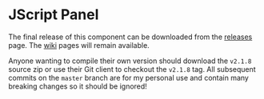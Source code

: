 # JScript Panel

The final release of this component can be downloaded from the [releases](https://github.com/marc2k3/foo_jscript_panel/releases) page. The [wiki](https://github.com/marc2k3/foo_jscript_panel/wiki) pages will remain available.

Anyone wanting to compile their own version should download the `v2.1.8` source zip or use their Git client to checkout the `v2.1.8` tag. All subsequent commits on the `master` branch are for my personal use and contain many breaking changes so
it should be ignored!
